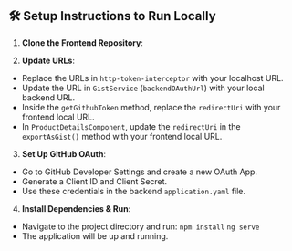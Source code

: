 ## 🛠️ Setup Instructions to Run Locally

1. **Clone the Frontend Repository**:  

2. **Update URLs**:  
- Replace the URLs in `http-token-interceptor` with your localhost URL.
- Update the URL in `GistService` (`backendOAuthUrl`) with your local backend URL.
- Inside the `getGithubToken` method, replace the `redirectUri` with your frontend local URL.
- In `ProductDetailsComponent`, update the `redirectUri` in the `exportAsGist()` method with your frontend local URL.

3. **Set Up GitHub OAuth**:  
- Go to GitHub Developer Settings and create a new OAuth App.
- Generate a Client ID and Client Secret.
- Use these credentials in the backend `application.yaml` file.

4. **Install Dependencies & Run**:  
- Navigate to the project directory and run:
`npm install`
`ng serve`
- The  application will be up and running.
